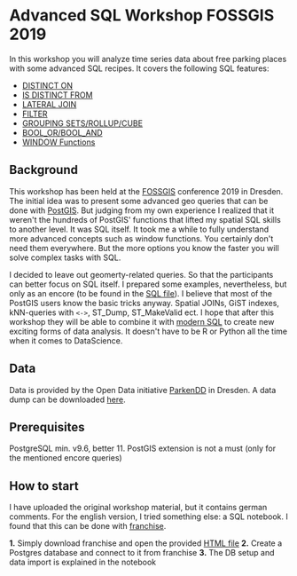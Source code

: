 # Advanced SQL Workshop FOSSGIS 2019

In this workshop you will analyze time series data about free parking places with some advanced SQL recipes.
It covers the following SQL features:

* [DISTINCT ON](https://medium.com/statuscode/the-many-faces-of-distinct-in-postgresql-c52490de5954)
* [IS DISTINCT FROM](https://wiki.postgresql.org/wiki/Is_distinct_from)
* [LATERAL JOIN](https://carto.com/blog/lateral-joins/)
* [FILTER](https://modern-sql.com/feature/filter)
* [GROUPING SETS/ROLLUP/CUBE](https://www.postgresql.org/docs/11/queries-table-expressions.html#QUERIES-GROUPING-SETS)
* [BOOL_OR/BOOL_AND](https://www.postgresonline.com/journal/archives/241-True-or-False-every-which-way.html)
* [WINDOW Functions](https://momjian.us/main/writings/pgsql/window.pdf)

## Background

This workshop has been held at the [FOSSGIS](https://pretalx.com/fossgis2019/talk/VKEUPL/)
conference 2019 in Dresden. The initial idea was to present some advanced geo queries that can be done
with [PostGIS](https://postgis.net/). But judging from my own experience I realized that it weren't the
hundreds of PostGIS' functions that lifted my spatial SQL skills to another level. It was SQL itself.
It took me a while to fully understand more advanced concepts such as window functions. You certainly
don't need them everywhere. But the more options you know the faster you will solve complex tasks with SQL.

I decided to leave out geomerty-related queries. So that the participants can better focus on SQL itself.
I prepared some examples, nevertheless, but only as an encore (to be found in the [SQL file](sql_workshop_kunde_fossgis2019.sql)). I believe that most of the PostGIS users know the basic tricks anyway.
Spatial JOINs, GiST indexes, kNN-queries with `<->`, ST_Dump, ST_MakeValid ect. I hope that after this
workshop they will be able to combine it with [modern SQL](https://modern-sql.com/) to create new exciting
forms of data analysis. It doesn't have to be R or Python all the time when it comes to DataScience.

## Data

Data is provided by the Open Data initiative [ParkenDD](https://parkendd.de/) in Dresden. A data dump can be downloaded [here](http://ubahn.draco.uberspace.de/opendata/dump/parken_dump.csv).

## Prerequisites

PostgreSQL min. v9.6, better 11. PostGIS extension is not a must (only for the mentioned encore queries)

## How to start

I have uploaded the original workshop material, but it contains german comments.
For the english version, I tried something else: a SQL notebook.
I found that this can be done with [franchise](https://franchise.cloud/).

**1.** Simply download franchise and open the provided [HTML file](sql_notebook_fossgis2019.html)
**2.** Create a Postgres database and connect to it from franchise
**3.** The DB setup and data import is explained in the notebook

